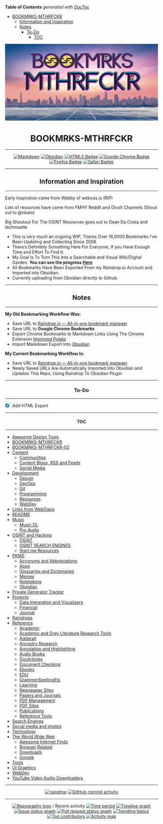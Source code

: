 <!-- START doctoc generated TOC please keep comment here to allow auto update -->
<!-- DON'T EDIT THIS SECTION, INSTEAD RE-RUN doctoc TO UPDATE -->
**Table of Contents**  *generated with [DocToc](https://github.com/thlorenz/doctoc)*

- [BOOKMRKS-MTHRFCKR](#bookmrks-mthrfckr)
  - [Information and Inspiration](#information-and-inspiration)
  - [Notes](#notes)
    - [To-Do](#to-do)
      - [TOC](#toc)

<!-- END doctoc generated TOC please keep comment here to allow auto update -->

![](Pasted%20image%2020221028120944.png)

<h1 align="center">BOOKMRKS-MTHRFCKR</h1>

---


<div align="center">

  <a href="">![Markdown](https://img.shields.io/badge/markdown-%23000000.svg?style=for-the-badge&logo=markdown&logoColor=white)</a> <a href="">![Obsidian](https://img.shields.io/badge/Obsidian-%23483699.svg?style=for-the-badge&logo=obsidian&logoColor=white)</a> <a href="">![HTML5 Badge](https://img.shields.io/badge/HTML5-E34F26?logo=html5&logoColor=fff&style=for-the-badge)</a> <a href="">![Google Chrome Badge](https://img.shields.io/badge/Google%20Chrome-4285F4?logo=googlechrome&logoColor=fff&style=for-the-badge)</a> <a href="">![Firefox Badge](https://img.shields.io/badge/Firefox-FF7139?logo=firefox&logoColor=fff&style=for-the-badge)</a> <a href="">![Safari Badge](https://img.shields.io/badge/Safari-000?logo=safari&logoColor=fff&style=for-the-badge)</a>


</div>

---

<h2 align="center">Information and Inspiration</h2>

---


Early Inspiration came from Webby of weboas.is (RIP)

Lots of resources have come from FMHY Reddit and Divolt Channels (Shout out to @nbats)

Big Shoutout For The OSINT Resources goes out to Dean Da Costa and technisette



- This is very much an ongoing WIP, Theres Over 16,0000 Bookmarks I’ve Been Updating and Collecting Since 2008.
- There’s Definitely Something Here For Everyone, If you Have Enough Time and Effort To Find It.
- My Goal Is To Turn This Into a Searchable and Visual Wiki/Digital Garden. **You can see the progress [Here](https://mthrfckr.netlify.app/)**
- All Bookmarks Have Been Exported From my Raindrop.io Account and Imported into Obsidian.
- Currently uploading from Obsidian directly to Github.


---
<h2 align="center">Notes</h2>

---

**My Old Bookmarking Workflow Was:**

- Save URL to [Raindrop.io — All-in-one bookmark manager](https://raindrop.io/)
- Save URL to **Google Chrome Bookmarks**
- Export Chrome Bookmarks to Markdown Links Using The Chrome Extension [Improved Potato](https://chrome.google.com/webstore/detail/improved-potato/kjnippnbinaiaophckfmlbicclieefpf)
- Import Markdown Export Into [Obsidian](https://obsidian.md/)

**My Current Bookmarking Workflow Is:**

- Save URL to [Raindrop.io — All-in-one bookmark manager](https://raindrop.io/)
- Newly Saved URLs Are Automatically Imported Into Obsidian and Updates This Repo, Using Raindrop To Obsidian Plugin

---
<h3 align="center">To-Do</h3>

----


- [x] Add HTML Export


---

<h4 align="center">TOC</h4>

---


- [Awesome Design Tools](Awesome%20Design%20Tools.md)
- [BOOKMRKS-MTHRFCKR](BOOKMRKS-MTHRFCKR.md)
- [BOOKMRKS-MTHRFCKR-02](BOOKMRKS-MTHRFCKR-02.md)
- [Content](Content.md)
	- [Communities](Communities.md)
	- [Content Blogs, RSS and Feeds](Content%20Blogs,%20RSS%20and%20Feeds.md)
	- [Social Media](Social%20Media.md)
- [Development](Development.md)
	- [Design](Design.md)
	- [DevOps](DevOps.md)
	- [Git](Git.md)
	- [Programming](Programming.md)
	- [Resources](Resources.md)
	- [WebDev](WebDev.md)
- [Links from WebOasis](Links%20from%20WebOasis.md)
- [README](README.md)
- [Music](Music.md)
	- [Music DL](Music%20DL.md)
	- [Pro Audio](Pro%20Audio.md)
- [OSINT and Hacking](OSINT%20and%20Hacking.md)
	- [OSINT](OSINT.md)
	- [OSINT SEARCH ENGINES](OSINT%20SEARCH%20ENGINES.md)
	- [Start.me Resources](Start.me%20Resources.md)
- [PKMS](PKMS.md)
	- [Acronyms and Abbreviations](Acronyms%20and%20Abbreviations.md)
	- [Apps](Apps.md)
	- [Glossaries and Dictionaries](Glossaries%20and%20Dictionaries.md)
	- [Memex](Memex.md)
	- [Notetaking](Notetaking.md)
	- [Obsidian](Obsidian.md)
- [Private Generator Tracker](Private%20Generator%20Tracker.md)
- [Projects](Projects.md)
	- [Data Integration and Visualisers](Data%20Integration%20and%20Visualisers.md)
	- [Financial](Financial.md)
	- [Journal](Journal.md)
- [Raindrops](Raindrops.md)
- [Reference](Reference.md)
	- [Academic](Academic.md)
	- [Academic and Grey Literature Research Tools](Academic%20and%20Grey%20Literature%20Research%20Tools.md)
	- [Adderall](Adderall.md)
	- [Ancestry Research](Ancestry%20Research.md)
	- [Annotation and Highlighting](Annotation%20and%20Highlighting.md)
	- [Audio Books](Audio%20Books.md)
	- [DocArticles](DocArticles.md)
	- [Document Checking](Document%20Checking.md)
	- [Ebooks](Ebooks.md)
	- [EDU](EDU.md)
	- [GrammerSpellingEtc](GrammerSpellingEtc.md)
	- [Learning](Learning.md)
	- [Newspaper Sites](Newspaper%20Sites.md)
	- [Papers and Journals](Papers%20and%20Journals.md)
	- [PDF Management](PDF%20Management.md)
	- [PDF Sites](PDF%20Sites.md)
	- [Publications](Publications.md)
	- [Reference Tools](Reference%20Tools.md)
- [Search Engines](Search%20Engines.md)
- [Social media and photos](Social%20media%20and%20photos.md)
- [Technology](Technology.md)
- [The World Wide Web](The%20World%20Wide%20Web.md)
	- [Awesome Internet Finds](Awesome%20Internet%20Finds.md)
	- [Browser Related](Browser%20Related.md)
	- [Downloads](Downloads.md)
	- [Google](Google.md)
- [Tools](Tools.md)
- [UI Graphics](UI%20Graphics.md)
- [WebDev](WebDev.md)
- [YouTube Video  Audio Downloaders](YouTube%20Video%20%20Audio%20Downloaders.md)

---

<div align="center">

  <a href="">![raindrop](https://img.shields.io/badge/Raindrop.io-whoisdsmith-blue)</a> <a href="">![GitHub commit activity](https://img.shields.io/github/commit-activity/w/whoisdsmith/BOOKMRKS-MTHRFCKR)</a>


</div>

---

<div align="center">

  <a href="">[![Repography logo](https://images.repography.com/logo.svg)](https://repography.com) / Recent activity [![Time period](https://images.repography.com/28057144/whoisdsmith/BOOKMRKS-MTHRFCKR/recent-activity/830a4a45c6e247eaec363ba774478d52_badge.svg)](https://repography.com)
[![Timeline graph](https://images.repography.com/28057144/whoisdsmith/BOOKMRKS-MTHRFCKR/recent-activity/830a4a45c6e247eaec363ba774478d52_timeline.svg)](https://github.com/whoisdsmith/BOOKMRKS-MTHRFCKR/commits)
[![Issue status graph](https://images.repography.com/28057144/whoisdsmith/BOOKMRKS-MTHRFCKR/recent-activity/830a4a45c6e247eaec363ba774478d52_issues.svg)](https://github.com/whoisdsmith/BOOKMRKS-MTHRFCKR/issues)
[![Pull request status graph](https://images.repography.com/28057144/whoisdsmith/BOOKMRKS-MTHRFCKR/recent-activity/830a4a45c6e247eaec363ba774478d52_prs.svg)](https://github.com/whoisdsmith/BOOKMRKS-MTHRFCKR/pulls)
[![Trending topics](https://images.repography.com/28057144/whoisdsmith/BOOKMRKS-MTHRFCKR/recent-activity/830a4a45c6e247eaec363ba774478d52_words.svg)](https://github.com/whoisdsmith/BOOKMRKS-MTHRFCKR/commits)
[![Top contributors](https://images.repography.com/28057144/whoisdsmith/BOOKMRKS-MTHRFCKR/recent-activity/830a4a45c6e247eaec363ba774478d52_users.svg)](https://github.com/whoisdsmith/BOOKMRKS-MTHRFCKR/graphs/contributors)
[![Activity map](https://images.repography.com/28057144/whoisdsmith/BOOKMRKS-MTHRFCKR/recent-activity/830a4a45c6e247eaec363ba774478d52_map.svg)](https://github.com/whoisdsmith/BOOKMRKS-MTHRFCKR/commits)

</a>


</div>